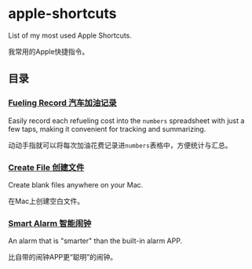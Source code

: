 # apple-shortcuts
List of my most used Apple Shortcuts.

我常用的Apple快捷指令。

## 目录
### [Fueling Record 汽车加油记录](FuelingRecord/README.md)
Easily record each refueling cost into the `numbers` spreadsheet with just a few taps, making it convenient for tracking and summarizing.

动动手指就可以将每次加油花费记录进`numbers`表格中，方便统计与汇总。

### [Create File 创建文件](CreateFile/README.md)
Create blank files anywhere on your Mac.

在Mac上创建空白文件。

### [Smart Alarm 智能闹钟](SmartAlarm/README.md)
An alarm that is "smarter" than the built-in alarm APP.

比自带的闹钟APP更“聪明”的闹钟。
